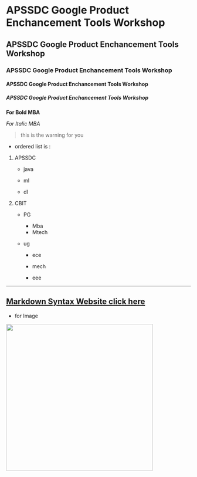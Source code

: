 # APSSDC Google Product Enchancement Tools Workshop
## APSSDC Google Product Enchancement Tools Workshop
### APSSDC Google Product Enchancement Tools Workshop 
#### APSSDC Google Product Enchancement Tools Workshop
##### APSSDC Google Product Enchancement Tools Workshop
**For Bold MBA**

*For Italic MBA*
> this is the warning for you

* ordered list is :
1. APSSDC

      - java
  
      - ml
  
      - dl 
  
 2. CBIT
 
    - PG
    
       - Mba
       - Mtech
    - ug
    
       - ece
       
       - mech
       
       - eee
  
  ------------------
  
## [ Markdown Syntax Website click here ](http://www.markdown.org/cheat-sheet)
* for Image

<img src="https://www.apssdc.in/home/images/apssdc_final.png" width=400>
